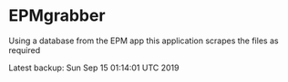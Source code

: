 # EPMgrabber
Using a database from the EPM app this application scrapes the files as required


Latest backup: Sun Sep 15 01:14:01 UTC 2019
